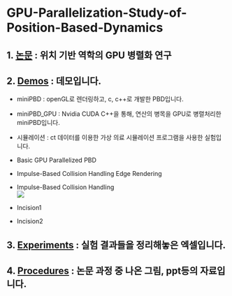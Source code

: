# GPU-Parallelization-Study-of-Position-Based-Dynamics
##  1. [논문](https://github.com/wannaseoji/GPU-Parallelization-Study-of-Position-Based-Dynamics/blob/main/%EC%84%9C%EC%A7%80%EC%99%84_PBD.pdf) : 위치 기반 역학의 GPU 병렬화 연구


##  2. [Demos](https://github.com/wannaseoji/GPU-Parallelization-Study-of-Position-Based-Dynamics/tree/main/Demos) : 데모입니다. 
+ miniPBD : openGL로 렌더링하고, c, c++로 개발한 PBD입니다.


+ miniPBD_GPU : Nvidia CUDA C++을 통해, 연산의 병목을 GPU로 병렬처리한 miniPBD입니다.


+ 시뮬레이션 : ct 데이터를 이용한 가상 의료 시뮬레이션 프로그램을 사용한 실험입니다.
  
  <p align ="center">
- Basic GPU Parallelized PBD<br>
  <img src="">
  </p>
   <p align ="center">
- Impulse-Based Collision Handling Edge Rendering <br>
  <img src="">
  </p>
   <p align ="center">
- Impulse-Based Collision Handling<br>
  <img src="https://github.com/wannaseoji/GPU-Parallelization-Study-of-Position-Based-Dynamics/assets/91694379/e02f1672-7ecf-4506-b1d5-81903721cacc">
  </p>
   <p align ="center">
- Incision1<br>
  <img src="">
  </p>
  <p align ="center">
- Incision2<br>
  <img src="">
  </p>
        
        
       
##  3. [Experiments](https://github.com/wannaseoji/GPU-Parallelization-Study-of-Position-Based-Dynamics/tree/main/Experiments) : 실험 결과들을 정리해놓은 엑셀입니다.


##  4. [Procedures](https://github.com/wannaseoji/GPU-Parallelization-Study-of-Position-Based-Dynamics/tree/main/procedure) : 논문 과정 중 나온 그림, ppt등의 자료입니다.
